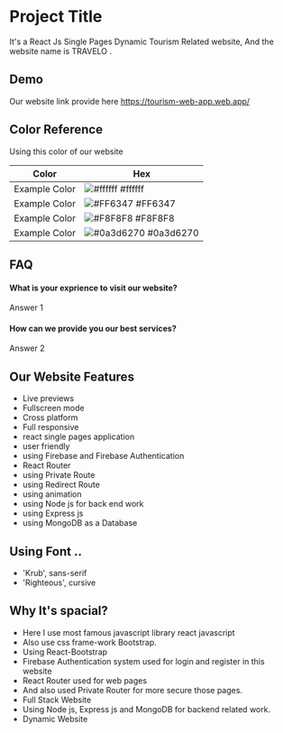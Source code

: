 # Project Title

It's a React Js Single Pages Dynamic Tourism Related website, And the website name is TRAVELO . 


## Demo
Our website link provide here https://tourism-web-app.web.app/


## Color Reference
Using this color of our website

| Color             | Hex                                                                |
| ----------------- | ------------------------------------------------------------------ |
| Example Color | ![#ffffff](https://via.placeholder.com/10/ffffff?text=+) #ffffff |
| Example Color | ![#FF6347](https://via.placeholder.com/10/FF6347?text=+) #FF6347 |
| Example Color | ![#F8F8F8](https://via.placeholder.com/10/F8F8F8?text=+) #F8F8F8 |
| Example Color | ![#0a3d6270](https://via.placeholder.com/10/0a3d6270?text=+) #0a3d6270 |


## FAQ

#### What is your exprience to visit our website?

Answer 1

#### How can we provide you our best services?

Answer 2

  
## Our Website Features

- Live previews
- Fullscreen mode
- Cross platform
- Full responsive 
- react single pages application
- user friendly
- using Firebase and Firebase Authentication 
- React Router
- using Private Route
- using Redirect Route
- using animation 
- using Node js for back end work
- using Express js
- using MongoDB as a Database


## Using Font ..
- 'Krub', sans-serif
- 'Righteous', cursive


  
## Why It's spacial?
- Here I use most famous javascript library react javascript
- Also use css frame-work Bootstrap.
- Using React-Bootstrap
- Firebase Authentication system used for login and register in this website
- React Router used for web pages
- And also used Private Router for more secure those pages.
- Full Stack Website
- Using Node js, Express js and MongoDB for backend related work.
- Dynamic Website